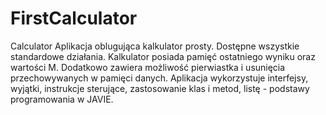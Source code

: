 # FirstCalculator
Calculator
Aplikacja oblugująca kalkulator prosty. Dostępne wszystkie standardowe działania. Kalkulator posiada pamięć ostatniego wyniku oraz wartości M.
Dodatkowo zawiera możliwość pierwiastka i usunięcia przechowywanych w pamięci danych.
Aplikacja wykorzystuje interfejsy, wyjątki, instrukcje sterujące, zastosowanie klas i metod, listę - podstawy programowania w JAVIE.
